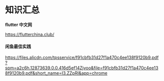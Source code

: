 # 知识汇总

 **flutter 中文网**

https://flutterchina.club/



#### 闲鱼最佳实践

https://files.alicdn.com/tpsservice/f91cbfb31d27f1a470c4ee138f9120b9.pdf?spm=a2c6h.12873639.0.0.416d5ef14Zjvoo&file=f91cbfb31d27f1a470c4ee138f9120b9.pdf&short_name=I3.ZZpRl&app=chrome

